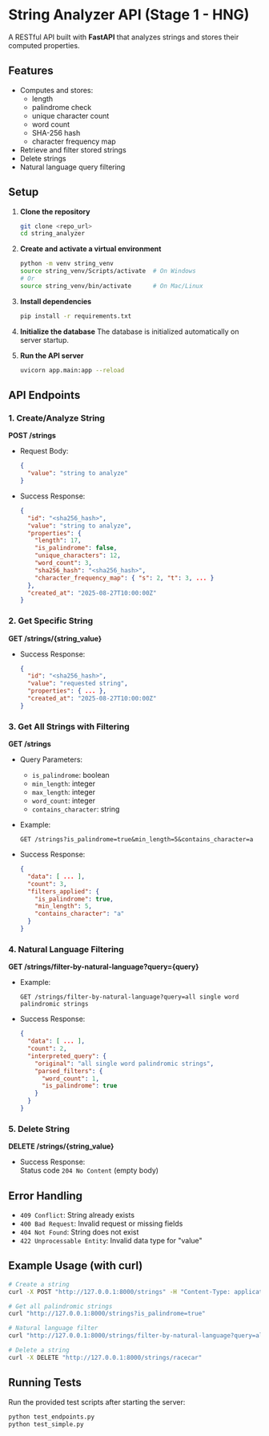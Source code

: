 # String Analyzer API (Stage 1 - HNG)

A RESTful API built with **FastAPI** that analyzes strings and stores their computed properties.

## Features
- Computes and stores:
  - length
  - palindrome check
  - unique character count
  - word count
  - SHA-256 hash
  - character frequency map
- Retrieve and filter stored strings
- Delete strings
- Natural language query filtering

## Setup

1. **Clone the repository**
   ```bash
   git clone <repo_url>
   cd string_analyzer
   ```

2. **Create and activate a virtual environment**
   ```bash
   python -m venv string_venv
   source string_venv/Scripts/activate  # On Windows
   # Or
   source string_venv/bin/activate      # On Mac/Linux
   ```

3. **Install dependencies**
   ```bash
   pip install -r requirements.txt
   ```

4. **Initialize the database**
   The database is initialized automatically on server startup.

5. **Run the API server**
   ```bash
   uvicorn app.main:app --reload
   ```

## API Endpoints

### 1. Create/Analyze String

**POST /strings**

- Request Body:
  ```json
  {
    "value": "string to analyze"
  }
  ```
- Success Response:
  ```json
  {
    "id": "<sha256_hash>",
    "value": "string to analyze",
    "properties": {
      "length": 17,
      "is_palindrome": false,
      "unique_characters": 12,
      "word_count": 3,
      "sha256_hash": "<sha256_hash>",
      "character_frequency_map": { "s": 2, "t": 3, ... }
    },
    "created_at": "2025-08-27T10:00:00Z"
  }
  ```

### 2. Get Specific String

**GET /strings/{string_value}**

- Success Response:
  ```json
  {
    "id": "<sha256_hash>",
    "value": "requested string",
    "properties": { ... },
    "created_at": "2025-08-27T10:00:00Z"
  }
  ```

### 3. Get All Strings with Filtering

**GET /strings**

- Query Parameters:
  - `is_palindrome`: boolean
  - `min_length`: integer
  - `max_length`: integer
  - `word_count`: integer
  - `contains_character`: string

- Example:
  ```
  GET /strings?is_palindrome=true&min_length=5&contains_character=a
  ```

- Success Response:
  ```json
  {
    "data": [ ... ],
    "count": 3,
    "filters_applied": {
      "is_palindrome": true,
      "min_length": 5,
      "contains_character": "a"
    }
  }
  ```

### 4. Natural Language Filtering

**GET /strings/filter-by-natural-language?query={query}**

- Example:
  ```
  GET /strings/filter-by-natural-language?query=all single word palindromic strings
  ```
- Success Response:
  ```json
  {
    "data": [ ... ],
    "count": 2,
    "interpreted_query": {
      "original": "all single word palindromic strings",
      "parsed_filters": {
        "word_count": 1,
        "is_palindrome": true
      }
    }
  }
  ```

### 5. Delete String

**DELETE /strings/{string_value}**

- Success Response:  
  Status code `204 No Content` (empty body)

## Error Handling

- `409 Conflict`: String already exists
- `400 Bad Request`: Invalid request or missing fields
- `404 Not Found`: String does not exist
- `422 Unprocessable Entity`: Invalid data type for "value"

## Example Usage (with curl)

```bash
# Create a string
curl -X POST "http://127.0.0.1:8000/strings" -H "Content-Type: application/json" -d '{"value": "racecar"}'

# Get all palindromic strings
curl "http://127.0.0.1:8000/strings?is_palindrome=true"

# Natural language filter
curl "http://127.0.0.1:8000/strings/filter-by-natural-language?query=all single word palindromic strings"

# Delete a string
curl -X DELETE "http://127.0.0.1:8000/strings/racecar"
```

## Running Tests

Run the provided test scripts after starting the server:
```bash
python test_endpoints.py
python test_simple.py
```